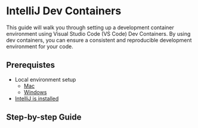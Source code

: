 # IntelliJ Dev Containers

This guide will walk you through setting up a development container environment using Visual Studio Code (VS Code) Dev Containers. By using dev containers, you can ensure a consistent and reproducible development environment for your code.

## Prerequistes
- Local environment setup
  - [Mac](./../../java/mac/README.md)
  - [Windows](./../../java/windows/README.md)
- [IntelliJ is installed](./../README.md)

## Step-by-step Guide

